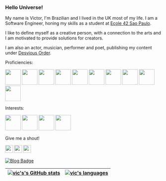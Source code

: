 ### Hello Universe!

My name is Victor, I'm Brazilian and I lived in the UK most of my life. I am a Software Engineer, honing my skills as a student at [Ecole 42 Sao Paulo](https://www.42sp.org.br/).

I like to define myself as a creative person, with a connection to the arts and I am motivated to provide solutions for creators.

I am also an actor, musician, performer and poet, publishing my content under [Desvious Order](https://open.spotify.com/artist/03Ka7Eewewpe6Kw5lRmXbv).

Proficiencies: 

[<code><img height="50" src="https://www.vectorlogo.zone/logos/reactjs/reactjs-ar21.svg"></code>](https://reactjs.org/)
[<code><img height="50" src="https://www.vectorlogo.zone/logos/typescriptlang/typescriptlang-icon.svg"></code>](https://www.typescriptlang.org/)
[<code><img height="50" src="https://www.vectorlogo.zone/logos/golang/golang-icon.svg"></code>](https://go.dev/)
[<code><img height="50" src="https://www.vectorlogo.zone/logos/rust-lang/rust-lang-ar21.svg"></code>](https://www.rust-lang.org/)
[<code><img height="50" src="https://www.vectorlogo.zone/logos/python/python-horizontal.svg"></code>](https://www.python.org/)
[<code><img height="50" src="https://www.vectorlogo.zone/logos/djangoproject/djangoproject-ar21.svg"></code>](https://www.djangoproject.com/)
[<code><img height="50" src="https://www.vectorlogo.zone/logos/docker/docker-ar21.svg"></code>](https://docs.docker.com/compose/)
[<code><img height="50" src="https://www.vectorlogo.zone/logos/nodejs/nodejs-horizontal.svg"></code>](https://nodejs.org/en/)
[<code><img height="50" src="https://www.vectorlogo.zone/logos/heroku/heroku-ar21.svg"></code>](https://id.heroku.com/login)
[<code><img height="50" src="https://www.vectorlogo.zone/logos/linux/linux-ar21.svg"></code>](https://www.linux.org/pages/download/)


Interests:

[<code><img height="50" src="https://www.vectorlogo.zone/logos/amazon_aws/amazon_aws-ar21.svg"></code>](https://aws.amazon.com/)
[<code><img height="50" src="https://www.vectorlogo.zone/logos/google_cloud/google_cloud-ar21.svg"></code>](https://cloud.google.com/)
[<code><img height="50" src="https://www.vectorlogo.zone/logos/pytorch/pytorch-ar21.svg"></code>](https://pytorch.org/)
[<code><img height="50" src="https://www.vectorlogo.zone/logos/stripe/stripe-ar21.svg"></code>](https://stripe.com/en-br)



Give me a shout!

[<code><img height="25" src="https://www.vectorlogo.zone/logos/linkedin/linkedin-icon.svg"></code>](https://www.linkedin.com/in/victor-nascimento-dev/)
[<code><img height="25" src="https://www.vectorlogo.zone/logos/instagram/instagram-icon.svg"></code>](https://www.instagram.com/vic_birth/)
[<code><img height="25" src="https://www.vectorlogo.zone/logos/youtube/youtube-icon.svg"></code>](https://www.youtube.com/channel/UCXY1UV15VsWe29G87Pv8dMQ)

[![Blog Badge](https://img.shields.io/badge/Blog-vicbirth.com-black)](https://vic-nasc.vercel.app/blog)


| [![vic's's GitHub stats](https://github-readme-stats.vercel.app/api?username=vix993&count_private=true&show_icons=true&hide=issues&hide_border=false&theme=dark)](https://github.com/vix993?tab=repositories) | [![vic's languages](https://github-readme-stats.vercel.app/api/top-langs/?username=vix993&layout=compact&hide_border=true&theme=dark)](https://github.com/vix993?tab=repositories) |
|:-:|:-:|

<!--
**vix993/vix993** is a ✨ _special_ ✨ repository because its `README.md` (this file) appears on your GitHub profile.

Here are some ideas to get you started:

- 🔭 I’m currently working on ...
- 🌱 I’m currently learning ...
- 👯 I’m looking to collaborate on ...
- 🤔 I’m looking for help with ...
- 💬 Ask me about ...
- 📫 How to reach me: ...
- 😄 Pronouns: ...
- ⚡ Fun fact: ...
-->
